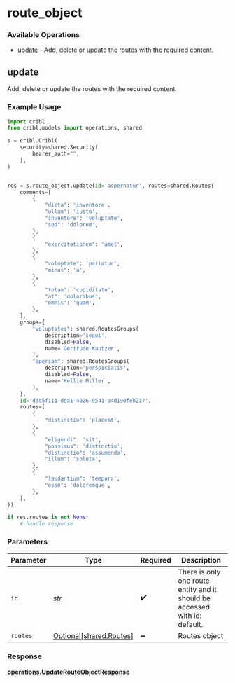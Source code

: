 # route_object

### Available Operations

* [update](#update) - Add, delete or update the routes with the required content.

## update

Add, delete or update the routes with the required content.

### Example Usage

```python
import cribl
from cribl.models import operations, shared

s = cribl.Cribl(
    security=shared.Security(
        bearer_auth="",
    ),
)


res = s.route_object.update(id='aspernatur', routes=shared.Routes(
    comments=[
        {
            "dicta": 'inventore',
            "ullam": 'iusto',
            "inventore": 'voluptate',
            "sed": 'dolorem',
        },
        {
            "exercitationem": 'amet',
        },
        {
            "voluptate": 'pariatur',
            "minus": 'a',
        },
        {
            "totam": 'cupiditate',
            "at": 'doloribus',
            "omnis": 'quam',
        },
    ],
    groups={
        "voluptates": shared.RoutesGroups(
            description='sequi',
            disabled=False,
            name='Gertrude Kautzer',
        ),
        "aperiam": shared.RoutesGroups(
            description='perspiciatis',
            disabled=False,
            name='Kellie Miller',
        ),
    },
    id='ddc5f111-dea1-4026-9541-a4d190feb217',
    routes=[
        {
            "distinctio": 'placeat',
        },
        {
            "eligendi": 'sit',
            "possimus": 'distinctio',
            "distinctio": 'assumenda',
            "illum": 'soluta',
        },
        {
            "laudantium": 'tempora',
            "esse": 'doloremque',
        },
    ],
))

if res.routes is not None:
    # handle response
```

### Parameters

| Parameter                                                                  | Type                                                                       | Required                                                                   | Description                                                                |
| -------------------------------------------------------------------------- | -------------------------------------------------------------------------- | -------------------------------------------------------------------------- | -------------------------------------------------------------------------- |
| `id`                                                                       | *str*                                                                      | :heavy_check_mark:                                                         | There is only one route entity and it should be accessed with id: default. |
| `routes`                                                                   | [Optional[shared.Routes]](../../models/shared/routes.md)                   | :heavy_minus_sign:                                                         | Routes object                                                              |


### Response

**[operations.UpdateRouteObjectResponse](../../models/operations/updaterouteobjectresponse.md)**


